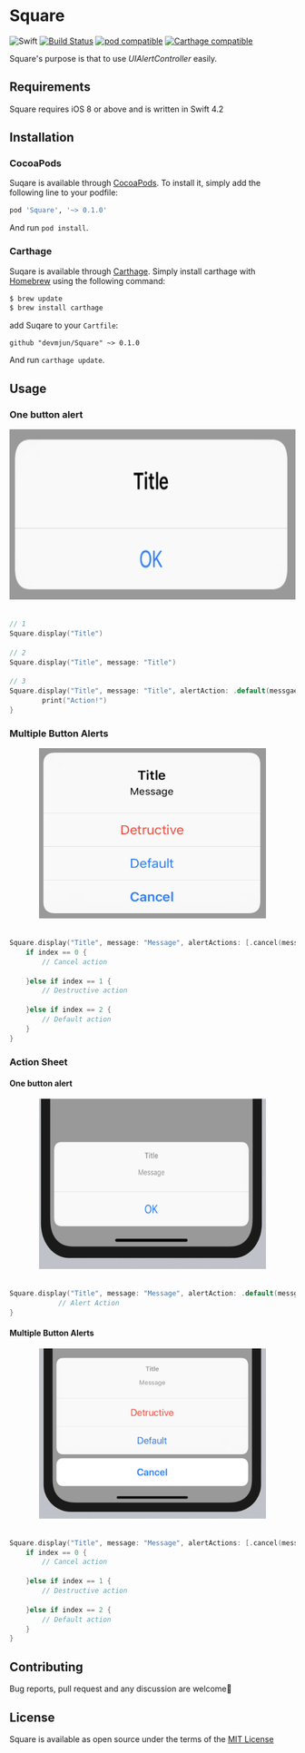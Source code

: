 # Square

![Swift](https://img.shields.io/badge/Swift-4.2-orange.svg) [![Build Status](https://travis-ci.com/devmjun/Square.svg?branch=master)](https://travis-ci.com/devmjun/Square) [![pod compatible](https://img.shields.io/cocoapods/v/Square.svg?style=flat)](https://cocoapods.org/pods/Square) [![Carthage compatible](https://img.shields.io/badge/Carthage-compatible-4BC51D.svg?style=flat)](https://github.com/Carthage/Carthage)

Square's purpose is that to use *UIAlertController* easily.

## Requirements

Square requires iOS 8 or above and is written in Swift 4.2

## Installation

### CocoaPods 
Suqare is available through [CocoaPods](http://cocoapods.org). To install it, simply add the following line to your podfile: 

```ruby
pod 'Square', '~> 0.1.0'
```

And run  `pod install`. 

### Carthage
Suqare is available through [Carthage](https://github.com/Carthage/Carthage). Simply install carthage with [Homebrew](https://brew.sh/) using the following command: 

```bash
$ brew update
$ brew install carthage
```

add Suqare to your `Cartfile`: 

```ogdl
github "devmjun/Square" ~> 0.1.0
```

And run `carthage update`.

## Usage 

### One button alert 

<center><img src="/img/README/oneButton.png" width="550" height="300"></center> <br>

```swift
// 1
Square.display("Title")

// 2
Square.display("Title", message: "Title")

// 3
Square.display("Title", message: "Title", alertAction: .default(messgae: "OK")) {
		print("Action!")
}
```

### Multiple Button Alerts

<center><img src="/img/README/mutlpleButton.png" width="400" height="300"></center> <br>

```swift
Square.display("Title", message: "Message", alertActions: [.cancel(message: "Cancel"), .destructive(message: "Detructive"), .default(messgae: "Default")]) { (alertAction, index) in
    if index == 0 {
        // Cancel action
        
    }else if index == 1 {
        // Destructive action
        
    }else if index == 2 {
        // Default action
    }
}
```

### Action Sheet

#### One button alert 

<center><img src="/img/README/ActionSheet.png" width="400" height="300"></center> <br>

```swift
Square.display("Title", message: "Message", alertAction: .default(messgae: "OK"), preferredStyle: .actionSheet) {
            // Alert Action   
}
```

#### Multiple Button Alerts

<center><img src="/img/README/ActionSheet-1.png" width="400" height="300"></center> <br>

```swift
Square.display("Title", message: "Message", alertActions: [.cancel(message: "Cancel"), .destructive(message: "Detructive"), .default(messgae: "Default")], preferredStyle: .actionSheet) { (alertAction, index) in
    if index == 0 {
        // Cancel action
        
    }else if index == 1 {
        // Destructive action
        
    }else if index == 2 {
        // Default action
    }
}
```

## Contributing 

Bug reports, pull request and any discussion are welcome💖

## License

Square is available as open source under the terms of the [MIT License](https://opensource.org/licenses/MIT)
